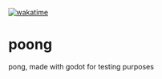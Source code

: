 [![wakatime](https://wakatime.com/badge/user/b90f8d0c-c546-4e1f-9fbc-813568332f2a/project/c884daff-cc2f-4ccd-8811-cf73cf95c6fe.svg)](https://wakatime.com/badge/user/b90f8d0c-c546-4e1f-9fbc-813568332f2a/project/c884daff-cc2f-4ccd-8811-cf73cf95c6fe)
# poong
pong, made with godot for testing purposes
